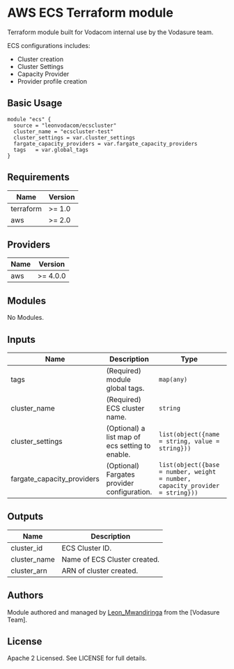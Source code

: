 # AWS ECS Terraform module

Terraform module built for Vodacom internal use by the Vodasure team.

ECS configurations includes:

- Cluster creation
- Cluster Settings
- Capacity Provider
- Provider profile creation

## Basic Usage

```hcl
module "ecs" {
  source = "leonvodacom/ecscluster"
  cluster_name = "ecscluster-test"
  cluster_settings = var.cluster_settings
  fargate_capacity_providers = var.fargate_capacity_providers
  tags   = var.global_tags
}
```

## Requirements

| Name | Version |
|------|---------|
| terraform | >= 1.0 |
| aws | >= 2.0 |

## Providers

| Name | Version |
|------|---------|
| aws | >= 4.0.0 |

## Modules

No Modules.

## Inputs

| Name | Description | Type | Default | Required |
|------|-------------|------|---------|:--------:|
| tags | (Required) module global tags. | `map(any)` | `null` | yes |
| cluster_name | (Required) ECS cluster name. | `string` | `null` | yes |
| cluster_settings | (Optional) a list map of ecs setting to enable. | `list(object({name = string, value = string}))` | `null` | no |
| fargate_capacity_providers | (Optional) Fargates provider configuration. | `list(object({base = number, weight = number, capacity_provider = string}))` | `null` | no |

## Outputs

| Name | Description |
|------|-------------|
| cluster\_id | ECS Cluster ID. |
| cluster\_name | Name of ECS Cluster created. |
| cluster\_arn | ARN of cluster created. |

## Authors

Module authored and managed by [Leon_Mwandiringa](https://github.com/techadontech) from the [Vodasure Team].

## License

Apache 2 Licensed. See LICENSE for full details.